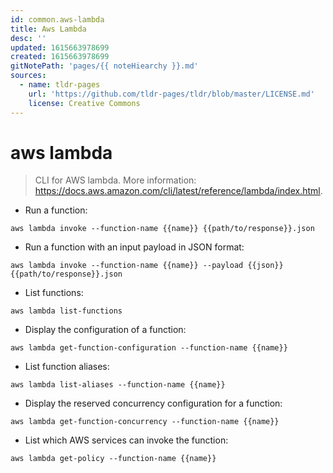 ```yaml
---
id: common.aws-lambda
title: Aws Lambda
desc: ''
updated: 1615663978699
created: 1615663978699
gitNotePath: 'pages/{{ noteHiearchy }}.md'
sources:
  - name: tldr-pages
    url: 'https://github.com/tldr-pages/tldr/blob/master/LICENSE.md'
    license: Creative Commons
---
```

# aws lambda

> CLI for AWS lambda.
> More information: <https://docs.aws.amazon.com/cli/latest/reference/lambda/index.html>.

- Run a function:

`aws lambda invoke --function-name {{name}} {{path/to/response}}.json`

- Run a function with an input payload in JSON format:

`aws lambda invoke --function-name {{name}} --payload {{json}} {{path/to/response}}.json`

- List functions:

`aws lambda list-functions`

- Display the configuration of a function:

`aws lambda get-function-configuration --function-name {{name}}`

- List function aliases:

`aws lambda list-aliases --function-name {{name}}`

- Display the reserved concurrency configuration for a function:

`aws lambda get-function-concurrency --function-name {{name}}`

- List which AWS services can invoke the function:

`aws lambda get-policy --function-name {{name}}`

